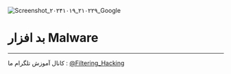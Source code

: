 ![Screenshot_۲۰۲۴۱۰۱۹_۲۱۰۲۲۹_Google](https://github.com/user-attachments/assets/b86a0628-dd47-4af7-a3cf-b85fdfea2cdf)
# بد افزار Malware
-----
کانال آموزش تلگرام ما :
[@Filtering_Hacking](https://t.me/Filtering_Hacking)
